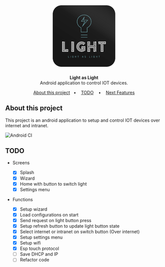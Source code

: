 <h1 align="center">
    <img alt="Light" src=".github/logo.svg" width="200px" />
</h1>

<p align="center">
<b>Light as Light</b><br/>
Android application to control IOT devices.
</p>

<p align="center">
  <a href="#about-this-project">About this project</a>&nbsp;&nbsp;&nbsp;&#149;&nbsp;&nbsp;&nbsp;
  <a href="#todo">TODO</a>
  &nbsp;&nbsp;&nbsp;&#149;&nbsp;&nbsp;&nbsp;
  <a href="#next-features">Next Features</a>
</p>

## About this project

This project is an android application to setup and control IOT devices over internet and intranet.

![Android CI](https://github.com/Lucasczm/Light_AndroidApp/workflows/Android%20CI/badge.svg)

## TODO

- Screens

  - [x] Splash
  - [x] Wizard
  - [x] Home with button to switch light
  - [x] Settings menu

- Functions

  - [x] Setup wizard
  - [x] Load configurations on start
  - [x] Send request on light button press
  - [x] Setup refresh button to update light button state
  - [x] Select internet or intranet on switch button (Over internet)
  - [x] Setup settings menu
  - [x] Setup wifi
  - [x] Esp touch protocol
  - [ ] Save DHCP and IP
  - [ ] Refactor code
